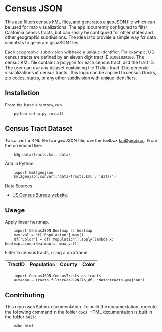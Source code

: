# Census JSON

This app filters census KML files, and generates a geoJSON file which can be used for map visualizations. The app is currently configured to filter California census tracts, but can easily be configured for other states and other geographic subdivisions. The idea is to provide a simple way for data scientists to generate geoJSON files.

Each geographic subdivision will have a unique identifier. For example, US census tracts are defined by an eleven digit tract ID `01001020100`. The census KML file contains a polygon for each census tract, and the tract ID. The user can use any dataset containing the 11 digit tract ID to generate visulatizations of  census tracts. This logic can be applied to census blocks, zip codes, states, or any other subdivision with unique identifiers.


## Installation
From the base directory, run

		python setup.py install


## Census Tract Dataset
To convert a KML file to a geoJSON file, use the toolbox [kml2geojson](https://github.com/mrcagney/kml2geojson). From the command line:
		
		k2g data/tracts.kml, data/
		
And in Python:
		
		import kml2geojson
		kml2geojson.convert('data/tracts.kml', 'data/')

Data Sources
* [US Census Bureau website](https://www.census.gov/geographies/mapping-files/time-series/geo/kml-cartographic-boundary-files.html).

## Usage

Apply linear heatmap.

		import CensusJSON.Heatmap as heatmap
		max_val = df['Population'].max()
		df['Color'] = df['Population'].apply(lambda x: heatmap.LinearHeatmap(x, max_val))


Filter to census tracts, using a dataframe.

| TractID | Population | County | Color |
| -- | -- | -- | -- |

		import CensusJSON.CensusTracts as tracts
		outJson = tracts.filterGeoJSON(la_df, 'data/tracts.geojson')


## Contributing
This repo uses Sphinx documentation. To build the documentation, execute the following command in the folder `docs`. HTML documentation is built in the folder `build`.


		make html

